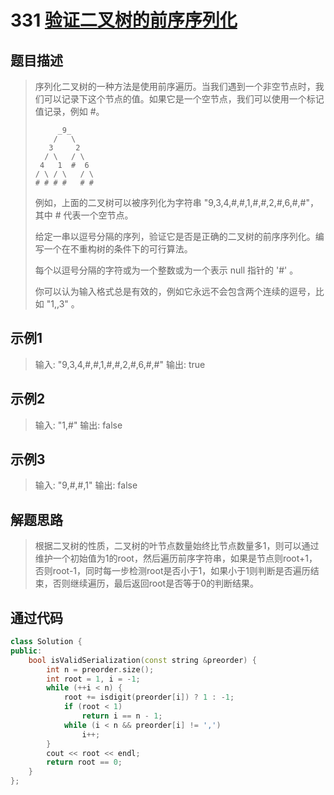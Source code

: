 # 331 [验证二叉树的前序序列化](https://leetcode-cn.com/problems/verify-preorder-serialization-of-a-binary-tree/)

## 题目描述

> 序列化二叉树的一种方法是使用前序遍历。当我们遇到一个非空节点时，我们可以记录下这个节点的值。如果它是一个空节点，我们可以使用一个标记值记录，例如 #。    
>
> ```    text
>      _9_
>     /   \
>    3     2
>   / \   / \
>  4   1  #  6
> / \ / \   / \
> # # # #   # #
> ```
>
> 例如，上面的二叉树可以被序列化为字符串 "9,3,4,#,#,1,#,#,2,#,6,#,#"，其中 # 代表一个空节点。
>
> 给定一串以逗号分隔的序列，验证它是否是正确的二叉树的前序序列化。编写一个在不重构树的条件下的可行算法。
>
> 每个以逗号分隔的字符或为一个整数或为一个表示 null 指针的 '#' 。
>
> 你可以认为输入格式总是有效的，例如它永远不会包含两个连续的逗号，比如 "1,,3" 。
>

## 示例1

> 输入: "9,3,4,#,#,1,#,#,2,#,6,#,#"
> 输出: true

## 示例2

> 输入: "1,#"
> 输出: false

## 示例3

> 输入: "9,#,#,1"
> 输出: false

## 解题思路

> 根据二叉树的性质，二叉树的叶节点数量始终比节点数量多1，则可以通过维护一个初始值为1的root，然后遍历前序字符串，如果是节点则root+1，否则root-1，同时每一步检测root是否小于1，如果小于1则判断是否遍历结束，否则继续遍历，最后返回root是否等于0的判断结果。

## 通过代码

```cpp
class Solution {
public:
    bool isValidSerialization(const string &preorder) {
        int n = preorder.size();
        int root = 1, i = -1;
        while (++i < n) {
            root += isdigit(preorder[i]) ? 1 : -1;
            if (root < 1)
                return i == n - 1;
            while (i < n && preorder[i] != ',')
                i++;
        }
        cout << root << endl;
        return root == 0;
    }
};
```

